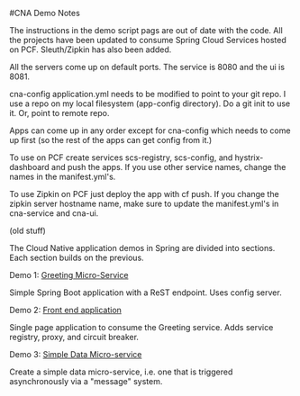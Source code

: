 #CNA Demo Notes

The instructions in the demo script pags are out of date with the code.  All the projects have been updated
to consume Spring Cloud Services hosted on PCF.  Sleuth/Zipkin has also been added.

All the servers come up on default ports.  The service is 8080 and the ui is 8081.

cna-config application.yml needs to be modified to point to your git repo.  I use a repo on my local filesystem (app-config directory).  Do a git init to use it.  Or, point to remote repo.

Apps can come up in any order except for cna-config which needs to come up first (so the rest of the apps can get config from it.)

To use on PCF create services scs-registry, scs-config, and hystrix-dashboard and push the apps.  If you use other service names, change the names in the manifest.yml's.

To use Zipkin on PCF just deploy the app with cf push.  If you change the zipkin server hostname name, make sure to update the manifest.yml's in cna-service and cna-ui.

(old stuff)

The Cloud Native application demos in Spring are divided into sections.  Each section builds on the previous.

Demo 1: [Greeting Micro-Service](demo1.md)

Simple Spring Boot application with a ReST endpoint.  Uses config server.

Demo 2: [Front end application](demo2.md)

Single page application to consume the Greeting service.  Adds service registry, proxy, and circuit breaker.

Demo 3: [Simple Data Micro-service](demo3.md)

Create a simple data micro-service, i.e. one that is triggered asynchronously via a "message" system.
